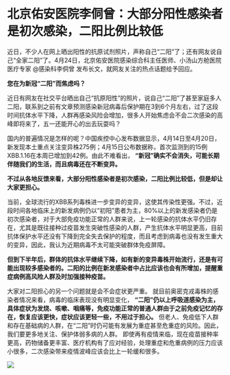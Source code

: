 # 北京佑安医院李侗曾：大部分阳性感染者是初次感染，二阳比例比较低

近日，不少人在网上晒出阳性的抗原试剂照片，声称自己“二阳”了；还有网友说自己“全家二阳”了。4月24日，北京佑安医院感染综合科主任医师、小汤山方舱医院医疗专家
@感染科李侗曾 发布长文，就网友关注的热点话题给予回应。

**您在为新冠“二阳”而焦虑吗？**

近日有网友在社交平台晒出自己“抗原阳性”的照片，说自己“二阳”了甚至家庭多人二阳，联系到之前有文章预测感染新冠病毒后保护期在3到6个月左右，过了这段时间抗体水平下降，人群再感染风险会增加，很多人开始焦虑会不会二次感染的高峰即将来了，五一还能开心的出去玩耍吗？

国内的普遍情况是怎样的呢？中国疾控中心发布数据显示，4月14日至4月20日，新发现本土重点关注变异株275例；4月15日公布数据称，首次监测到的15例XBB.1.16在本周已增加到42例。由此不难看出，
**“新冠”确实不会消失，可能长期伴随我们的生活，而且病毒还在不断变异。**

**不过从各地反馈来看，大部分阳性感染者是初次感染，二阳比例比较低，但是却让大家更担心。**

当前，全球流行的XBB系列毒株进一步变异的变异，这使其传染性更强。不过，近段时间各地临床上的新发病例仍以“初阳”患者为主，80%以上的新发感染者仍是初次感染者，对于大部免疫功能正常的人群来说，上一轮感染的抗体水平仍旧存在，尤其是既往接种过疫苗发生突破性感染的人群，产生抗体水平明显更高，目前抗体保护水平还没有下降到完全失去保护的程度，而且考虑到病毒也没有发生重大的变异，因此，我认为近期病毒不太可能突破群体免疫屏障。

**但到下半年后，群体的抗体水平继续下降，如有新的变异毒株开始流行，还是有可能出现较多感染者的。二阳的比例在新发感染者中占比应该也会有所增加，提醒重症病例高风险人群及时加强接种疫苗。**

大家对二阳担心的另一个问题就是会不会症状更严重。 就目前奥密克戎毒株的感染者情况来看，病毒的临床表现没有明显变化，
**“二阳”仍以上呼吸道感染为主，具体症状为发烧、咳嗽、咽痛等，免疫功能正常的普通人群由于之前免疫记忆的存在，恢复应该更快，症状应该更轻一些，不用过于担心。**
但老人、免疫低下人群和存在基础病的人群，在“二阳”时仍可能有发展为重症甚至危重症的风险。因此，我们要更多地关注、保护体弱多病的人群。
即使再有疫情来临，现在疫苗接种率更高，药物储备更丰富、医疗机构有了应对经验，处理重症和危重病例的压力应该小很多，二次感染带来疫情波峰应该会比上一轮缓和很多。

![](https://inews.gtimg.com/om_bt/O4K7PrY_dV_0sVisDOHzpQrYax7raM77-0H_39pA0MRn0AA/1000)

